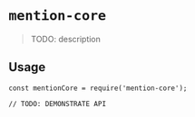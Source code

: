 # `mention-core`

> TODO: description

## Usage

```
const mentionCore = require('mention-core');

// TODO: DEMONSTRATE API
```
